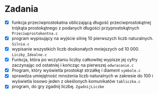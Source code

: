 # Zadania
* [X] funkcja przeciwprostokatna obliczającą długość przeciwprostokątnej trójkąta prostokątnego z podanych długości przyprostokątnych
``` Przeciwprostokontna.c ```
* [x] program wypisujący na wyjście silnię 10 pierwszych liczb naturalnych.
``` Silnia.c ```
* [x] wypisanie wszystkich liczb doskonałych mniejszych od 10 000.
``` Liczby_Idealne.c ```
* [x] Funkcja, która po wczytaniu liczby całkowitej wypisze jej cyfry zaczynając od ostatniej i kończąc na pierwszej
``` odwracanie.c  ```
* [x] Program, który wyświetla prostokąt strzałkę i diament
``` symbole.c ```
* [x]  sprawdza umiejętność mnożenia liczb naturalnych w zakresie do 100 i wyświetla losowo jeden z okeślonych komunikatów
``` tabliczka.c ```
* [x] program, do gry zgadnij liczbę.
``` ZgadnijLiczbe ```